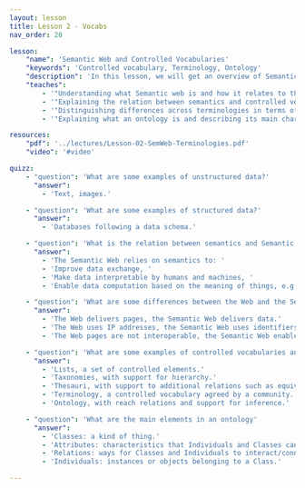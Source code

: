 ```yaml
---
layout: lesson
title: Lesson 2 - Vocabs
nav_order: 20

lesson:
    "name": 'Semantic Web and Controlled Vocabularies'
    "keywords": 'Controlled vocabulary, Terminology, Ontology'
    "description": 'In this lesson, we will get an overview of Semantic Web followed by an introduction to the spectrum of controlled vocabularies with a focus on those where community agreements play an important role (i.e., terminologies), particularly ontologies and their main elements.'
    "teaches": 
        - '"Understanding what Semantic web is and how it relates to the Web"'
        - '"Explaining the relation between semantics and controlled vocabularies"'
        - '"Distinguishing differences across terminologies in terms of formality and semantics support"' 
        - '"Explaining what an ontology is and describing its main characteristics and elements"'

resources:
    "pdf": '../lectures/Lesson-02-SemWeb-Terminologies.pdf'
    "video": '#video'

quizz:
    - "question": 'What are some examples of unstructured data?'
      "answer":   
        - 'Text, images.'

    - "question": 'What are some examples of structured data?'
      "answer":   
        - 'Databases following a data schema.'

    - "question": 'What is the relation between semantics and Semantic Web'
      "answer":   
        - 'The Semantic Web relies on semantics to: '
        - 'Improve data exchange, '
        - 'Make data interpretable by humans and machines, '
        - 'Enable data computation based on the meaning of things, e.g., reasoning.'

    - "question": 'What are some differences between the Web and the Semantic Web'
      "answer":   
        - 'The Web delivers pages, the Semantic Web delivers data.'
        - 'The Web uses IP addresses, the Semantic Web uses identifiers, e.g., URIs.'
        - 'The Web pages are not interoperable, the Semantic Web enables data interoperability.'

    - "question": 'What are some examples of controlled vocabularies and what characterizes them?' 
      "answer":   
        - 'Lists, a set of controlled elements.'
        - 'Taxonomies, with support for hierarchy.'
        - 'Thesauri, with support to additional relations such as equivalent to.'
        - 'Terminology, a controlled vocabulary agreed by a community.'
        - 'Ontology, with reach relations and support for inference.'

    - "question": 'What are the main elements in an ontology'
      "answer":   
        - 'Classes: a kind of thing.'
        - 'Attributes: characteristics that Individuals and Classes can have.'
        - 'Relations: ways for Classes and Individuals to interact/connect with each other.'
        - 'Individuals: instances or objects belonging to a Class.'

---
```


